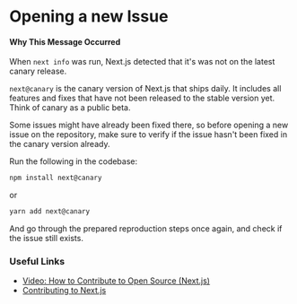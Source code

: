 # Opening a new Issue

#### Why This Message Occurred

When `next info` was run, Next.js detected that it's was not on the latest canary release.

`next@canary` is the canary version of Next.js that ships daily. It includes all features and fixes that have not been released to the stable version yet. Think of canary as a public beta.

Some issues might have already been fixed there, so before opening a new issue on the repository, make sure to verify if the issue hasn't been fixed in the canary version already.

Run the following in the codebase:

```sh
npm install next@canary
```

or

```sh
yarn add next@canary
```

And go through the prepared reproduction steps once again, and check if the issue still exists.

### Useful Links

- [Video: How to Contribute to Open Source (Next.js)](https://www.youtube.com/watch?v=cuoNzXFLitc)
- [Contributing to Next.js](https://github.com/vercel/next.js/blob/canary/contributing.md)
